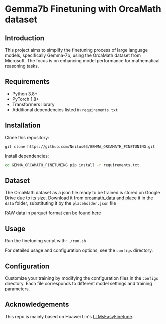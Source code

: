 # Gemma7b Finetuning with OrcaMath dataset

## Introduction
This project aims to simplify the finetuning process of large language models, specifically Gemma-7b, using the OrcaMath dataset from Microsoft. The focus is on enhancing model performance for mathematical reasoning tasks.

## Requirements
- Python 3.8+
- PyTorch 1.8+
- Transformers library
- Additional dependencies listed in `requirements.txt`

## Installation
Clone this repository:

`git clone https://github.com/Neilus03/GEMMA_ORCAMATH_FINETUNING.git`

Install dependencies:
```bash
cd GEMMA_ORCAMATH_FINETUNING pip install -r requirements.txt
````

## Dataset
The OrcaMath dataset as a json file ready to be trained is stored on Google Drive due to its size. Download it from [orcamath_data](https://drive.google.com/file/d/1JHDUPlG5igZ1QZ0McNYmUKzixV9pJXIZ/view?usp=sharing) and place it in the `data` folder, substituting it by the `placeholder.json` file

RAW data in parquet format can be found [here](https://huggingface.co/datasets/microsoft/orca-math-word-problems-200k/tree/main/data)

## Usage
Run the finetuning script with:
`./run.sh`

For detailed usage and configuration options, see the `configs` directory.

## Configuration
Customize your training by modifying the configuration files in the `configs` directory. Each file corresponds to different model settings and training parameters.

## Acknowledgements
This repo is mainly based on Huawei Lin's [LLMsEasyFinetune](https://github.com/huawei-lin/LLMsEasyFinetune/tree/master?tab=readme-ov-file).

